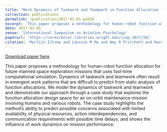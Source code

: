 ```yaml
---
title: "Work Dynamics of Taskwork and Teamwork in Function Allocation for Manned Spaceflight Operations"
collection: publications
permalink: /publication/2017-01-01-pub16
excerpt: 'This paper proposes a methodology for human-robot function allocation for future manned space exploration missions that uses fast-time computational simulation. Dynamics of taskwork and teamwork often result in emergent work patterns that are difficult to predict from static analysis of function allocations. We model the dynamics of taskwork and teamwork and demonstrate our approach through a case study that explores the function allocation design space for an on-orbit maintenance mission involving humans and various robots. The case study highlights the method’s ability to predict possible concerns associated with limited availability of physical resources, action interdependencies, and communication requirements with possible time delays, and shows the influence of work dynamics on mission performance.'
date: 2017-01-01
venue: 'International Symposium on Aviation Psychology'
paperurl: 'https://corescholar.libraries.wright.edu/isap_2017/58/'
citation: 'Martijn IJtsma and Lanssie M Ma and Amy R Pritchett and Karen M Feigh (2017). Work Dynamics of Taskwork and Teamwork in Function Allocation for Manned Spaceflight Operations. In International Symposium on Aviation Psychology'
---
```


<a href='https://corescholar.libraries.wright.edu/isap_2017/58/'>Download paper here</a>

This paper proposes a methodology for human-robot function allocation for future manned space exploration missions that uses fast-time computational simulation. Dynamics of taskwork and teamwork often result in emergent work patterns that are difficult to predict from static analysis of function allocations. We model the dynamics of taskwork and teamwork and demonstrate our approach through a case study that explores the function allocation design space for an on-orbit maintenance mission involving humans and various robots. The case study highlights the method’s ability to predict possible concerns associated with limited availability of physical resources, action interdependencies, and communication requirements with possible time delays, and shows the influence of work dynamics on mission performance.
